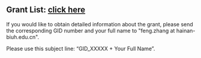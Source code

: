
## Grant List: [click here](https://pan.baidu.com/s/1OAQxck0xsWrOIFtUUm0sPg?pwd=xecv)

If you would like to obtain detailed information about the grant, please send the corresponding GID number and your full name to "feng.zhang at hainan-biuh.edu.cn". 

Please use this subject line: “GID_XXXXX + Your Full Name”.

<br>

